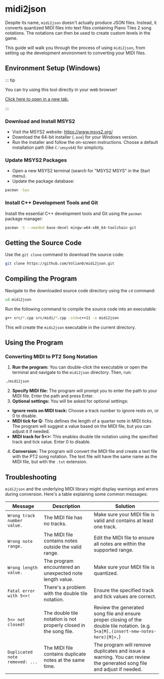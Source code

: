 # midi2json

Despite its name, `midi2json` doesn't actually produce JSON files. Instead, it converts quantized MIDI files into text files containing Piano Tiles 2 song notations. The notations can then be used to create custom levels in the game.

This guide will walk you through the process of using `midi2json`, from setting up the development environment to converting your MIDI files.

## Environment Setup (Windows)

::: tip

You can try using this tool directly in your web browser!

[Click here to open in a new tab.](https://pianotiles2-community.github.io/midi2json/)

:::

### Download and Install MSYS2

-   Visit the MSYS2 website: https://www.msys2.org/
-   Download the 64-bit installer (`.exe`) for your Windows version.
-   Run the installer and follow the on-screen instructions. Choose a default installation path (like `C:\msys64`) for simplicity.

### Update MSYS2 Packages

-   Open a new MSYS2 terminal (search for "MSYS2 MSYS" in the Start menu).
-   Update the package database:

```bash
pacman -Syu
```

### Install C++ Development Tools and Git

Install the essential C++ development tools and Git using the `pacman` package manager:

```bash
pacman -S --needed base-devel mingw-w64-x86_64-toolchain git
```

## Getting the Source Code

Use the `git clone` command to download the source code:

```bash
git clone https://github.com/Volian0/midi2json.git
```

## Compiling the Program

Navigate to the downloaded source code directory using the `cd` command:

```bash
cd midi2json
```

Run the following command to compile the source code into an executable:

```bash
g++ src/*.cpp src/midi/*.cpp -std=c++11 -o midi2json
```

This will create the `midi2json` executable in the current directory.

## Using the Program

### Converting MIDI to PT2 Song Notation

1. **Run the program:** You can double-click the executable or open the terminal and navigate to the `midi2json` directory. Then, run:

```bash
./midi2json
```

2. **Specify MIDI file:** The program will prompt you to enter the path to your MIDI file. Enter the path and press Enter.
3. **Optional settings:** You will be asked for optional settings:

-   **Ignore rests on MIDI track:** Choose a track number to ignore rests on, or 0 to disable.
-   **MIDI tick for Q:** This defines the length of a quarter note in MIDI ticks. The program will suggest a value based on the MIDI file, but you can adjust it if needed.
-   **MIDI track for 5<>:** This enables double tile notation using the specified track and tick value. Enter 0 to disable.

4. **Conversion:** The program will convert the MIDI file and create a text file with the PT2 song notation. The text file will have the same name as the MIDI file, but with the `.txt` extension.

## Troubleshooting

`midi2json` and the underlying MIDI library might display warnings and errors during conversion. Here's a table explaining some common messages:

| Message | Description | Solution |
| --- | --- | --- |
| `Wrong track number value.` | The MIDI file has no tracks. | Make sure your MIDI file is valid and contains at least one track. |
| `Wrong note range.` | The MIDI file contains notes outside the valid range. | Edit the MIDI file to ensure all notes are within the supported range. |
| `Wrong length value.` | The program encountered an unexpected note length value. | Make sure your MIDI file is quantized. |
| `Fatal error with 5<>!` | There's a problem with the double tile notation. | Ensure the specified track and tick values are correct. |
| `5<> not closed!` | The double tile notation is not properly closed in the song file. | Review the generated song file and ensure proper closing of the double tile notation. (e.g. `5<a[M],(insert-new-notes-here)[M]>,`) |
| `Duplicated note removed: ...` | The MIDI file contains duplicate notes at the same time. | The program will remove duplicates and issue a warning. You can review the generated song file and adjust if needed. |
